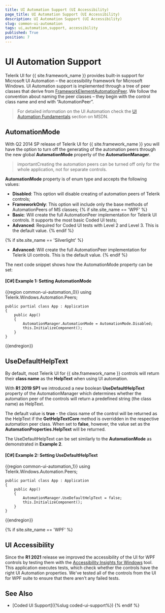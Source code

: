 ```yaml
---
title: UI Automation Support (UI Accessibility)
page_title: UI Automation Support (UI Accessibility)
description: UI Automation Support (UI Accessibility)
slug: common-ui-automation
tags: ui,automation,support, accessibility
published: True
position: 7
---
```


# UI Automation Support

Telerik UI for {{ site.framework_name }} provides built-in support for Microsoft UI Automation – the accessibility framework for Microsoft Windows. UI Automation support is implemented through a tree of peer classes that derive from [FrameworkElementAutomationPeer](http://msdn.microsoft.com/en-us/library/ms615720). We follow the convention about naming the peer classes – they begin with the control class name and end with “AutomationPeer”.
      
>For detailed information on the UI Automation check the [UI Automation Fundamentals](http://msdn.microsoft.com/en-us/library/ms753107%28v=vs.110%29.aspx) section on MSDN.

## AutomationMode

With Q2 2014 SP release of Telerik UI for {{ site.framework_name }} you will have the option to turn off the generating of the automation peers through the new global __AutomationMode__ property of the __AutomationManager__.

>importantCreating the automation peers can be turned off only for the whole application, not for separate controls.

__AutomationMode__ property is of enum type and accepts the following values:

* **Disabled**: This option will disable creating of automation peers of Telerik controls;
* **FrameworkOnly**: This option will include only the base methods of AutomationPeers of MS classes;
{% if site.site_name == 'WPF' %}
* **Basic**: Will create the full AutomationPeer implementation for Telerik UI controls. It supports the most basic Coded UI tests;
* **Advanced**: Required for Coded UI tests with Level 2 and Level 3. This is the default value. 
{% endif %}

{% if site.site_name == 'Silverlight' %}
* **Advanced:** Will create the full AutomationPeer implementation for Telerik UI controls. This is the default value.
{% endif %}

The next code snippet shows how the AutomationMode property can be set:

#### __[C#] Example 1: Setting AutomationMode__

{{region common-ui-automation_0}}
	using Telerik.Windows.Automation.Peers; 
	
	public partial class App : Application
	{
	    public App()
	    {
	        AutomationManager.AutomationMode = AutomationMode.Disabled;
	        this.InitializeComponent();
	    }
	}
{{endregion}}

## UseDefaultHelpText

By default, most Telerik UI for {{ site.framework_name }} controls will return their **class name** as the **HelpText** when using UI automation.

With **R1 2019 SP1** we introduced a new boolean **UseDefaultHelpText** property of the AutomationManager which determines whether the automation peer of the controls will return a predefined string (the class name) as HelpText.

The default value is **true** - the class name of the control will be returned as the HelpText if the **GetHelpTextCore** method is overridden in the respective automation peer class. When set to **false**, however, the value set as the **AutomationProperties.HelpText** will be returned.

The UseDefaultHelpText can be set similarly to the **AutomationMode** as demonstrated in **Example 2**.

#### __[C#] Example 2: Setting UseDefaultHelpText__

{{region common-ui-automation_1}}
	using Telerik.Windows.Automation.Peers; 
	
	public partial class App : Application
	{
	    public App()
	    {
	        AutomationManager.UseDefaultHelpText = false;
	        this.InitializeComponent();
	    }
	}
{{endregion}}

{% if site.site_name == 'WPF' %} 

## UI Accessibility 

Since the __R1 2021__ release we improved the accessibility of the UI for WPF controls by testing them with the [Accessibility Insights for Windows](https://accessibilityinsights.io/docs/en/windows/overview/) tool. This application executes tests, which check whether the controls have the right UI Automation properties. We've tested all of the controls from the UI for WPF suite to ensure that there aren't any failed tests.

## See Also
 
* [Coded UI Support]({%slug coded-ui-support%})
{% endif %}
